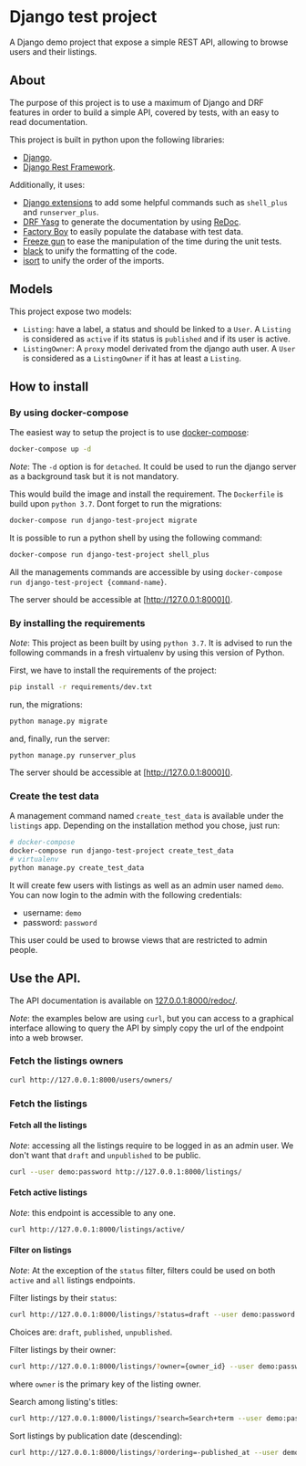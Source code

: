 # Django test project

A Django demo project that expose a simple REST API, allowing to browse users and their listings.

## About

The purpose of this project is to use a maximum of Django and DRF features in order to build a simple API, covered by
tests, with an easy to read documentation.

This project is built in python upon the following libraries:
 - [Django](https://www.djangoproject.com/).
 - [Django Rest Framework](https://www.django-rest-framework.org/).
 
Additionally, it uses:
 - [Django extensions](https://django-extensions.readthedocs.io/en/latest/) to add some helpful commands such as `shell_plus` and `runserver_plus`.
 - [DRF Yasg](https://github.com/axnsan12/drf-yasg) to generate the documentation by using [ReDoc](https://redoc.ly/).
 - [Factory Boy](https://factoryboy.readthedocs.io/en/latest/) to easily populate the database with test data.
 - [Freeze gun](https://github.com/spulec/freezegun) to ease the manipulation of the time during the unit tests.
 - [black](https://github.com/psf/black) to unify the formatting of the code.
 - [isort](https://pypi.org/project/isort/) to unify the order of the imports.

 ## Models
 
 This project expose two models:
  - `Listing`: have a label, a status and should be linked to a `User`. A `Listing` is considered as `active` if its status is `published` and if 
  its user is active.
  - `ListingOwner`: A `proxy` model derivated from the django auth user. A `User` is considered as a `ListingOwner` if it has at least a `Listing`.
  
 ## How to install
 
 ### By using docker-compose
 
 The easiest way to setup the project is to use [docker-compose](https://docs.docker.com/compose/install/):
 
 ```bash
docker-compose up -d
 ```
*Note*: The `-d` option is for `detached`. It could be used to run the django server as a background task but it is not mandatory.

This would build the image and install the requirement. The `Dockerfile` is build upon `python 3.7`.
Dont forget to run the migrations:

```bash
docker-compose run django-test-project migrate
```

It is possible to run a python shell by using the following command:
```bash
docker-compose run django-test-project shell_plus
```

All the managements commands are accessible by using `docker-compose run django-test-project {command-name}`.

The server should be accessible at [http://127.0.0.1:8000]().

### By installing the requirements

*Note*: This project as been built by using `python 3.7`. It is advised to run the following commands in a fresh 
virtualenv by using this version of Python.

First, we have to install the requirements of the project:
```bash
pip install -r requirements/dev.txt
```
run, the migrations:
```bash
python manage.py migrate
```
and, finally, run the server:
```
python manage.py runserver_plus
```

The server should be accessible at [http://127.0.0.1:8000]().

### Create the test data

A management command named `create_test_data` is available under the `listings` app. Depending on the installation 
method you chose, just run:
```bash
# docker-compose
docker-compose run django-test-project create_test_data
# virtualenv
python manage.py create_test_data
```

It will create few users with listings as well as an admin user named `demo`. You can now login to the admin with 
the following credentials:
 - username: `demo`
 - password: `password`
 
This user could be used to browse views that are restricted to admin people.

## Use the API.

The API documentation is available on [127.0.0.1:8000/redoc/]().

*Note*: the examples below are using `curl`, but you can access to a graphical interface allowing to query the API
by simply copy the url of the endpoint into a web browser.

### Fetch the listings owners

```bash
curl http://127.0.0.1:8000/users/owners/
```

### Fetch the listings

#### Fetch all the listings

*Note*: accessing all the listings require to be logged in as an admin user. We don't want that `draft` and `unpublished`
to be public.

```bash
curl --user demo:password http://127.0.0.1:8000/listings/
```

#### Fetch active listings

*Note*: this endpoint is accessible to any one.

```bash
curl http://127.0.0.1:8000/listings/active/
```

#### Filter on listings

*Note*: At the exception of the `status` filter, filters could be used on both `active` and `all` listings endpoints.

Filter listings by their `status`:
```bash
curl http://127.0.0.1:8000/listings/?status=draft --user demo:password
```

Choices are: `draft`, `published`, `unpublished`.

Filter listings by their owner:
```bash
curl http://127.0.0.1:8000/listings/?owner={owner_id} --user demo:password
```
where `owner` is the primary key of the listing owner.

Search among listing's titles:
```bash
curl http://127.0.0.1:8000/listings/?search=Search+term --user demo:password
```

Sort listings by publication date (descending):
```bash
curl http://127.0.0.1:8000/listings/?ordering=-published_at --user demo:password
```
